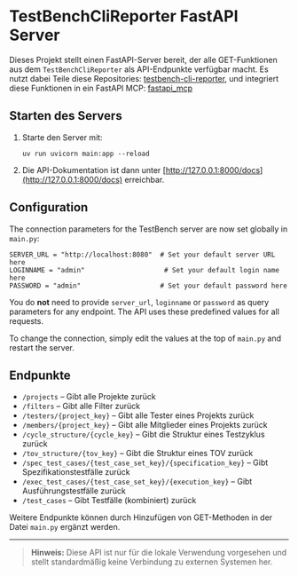 # TestBenchCliReporter FastAPI Server

Dieses Projekt stellt einen FastAPI-Server bereit, der alle GET-Funktionen aus dem `TestBenchCliReporter` als API-Endpunkte verfügbar macht.
Es nutzt dabei Teile diese Repositories: [testbench-cli-reporter](https://github.com/imbus/testbench-cli-reporter), und integriert diese Funktionen in ein FastAPI MCP: [fastapi_mcp](https://github.com/tadata-org/fastapi_mcp)

## Starten des Servers

1. Starte den Server mit:
   
   ```pwsh
   uv run uvicorn main:app --reload
   ```

2. Die API-Dokumentation ist dann unter [http://127.0.0.1:8000/docs](http://127.0.0.1:8000/docs) erreichbar.

## Configuration

The connection parameters for the TestBench server are now set globally in `main.py`:

```
SERVER_URL = "http://localhost:8080"  # Set your default server URL here
LOGINNAME = "admin"                    # Set your default login name here
PASSWORD = "admin"                    # Set your default password here
```

You do **not** need to provide `server_url`, `loginname` or `password` as query parameters for any endpoint. The API uses these predefined values for all requests.

To change the connection, simply edit the values at the top of `main.py` and restart the server.

## Endpunkte
- `/projects` – Gibt alle Projekte zurück
- `/filters` – Gibt alle Filter zurück
- `/testers/{project_key}` – Gibt alle Tester eines Projekts zurück
- `/members/{project_key}` – Gibt alle Mitglieder eines Projekts zurück
- `/cycle_structure/{cycle_key}` – Gibt die Struktur eines Testzyklus zurück
- `/tov_structure/{tov_key}` – Gibt die Struktur eines TOV zurück
- `/spec_test_cases/{test_case_set_key}/{specification_key}` – Gibt Spezifikationstestfälle zurück
- `/exec_test_cases/{test_case_set_key}/{execution_key}` – Gibt Ausführungstestfälle zurück
- `/test_cases` – Gibt Testfälle (kombiniert) zurück

Weitere Endpunkte können durch Hinzufügen von GET-Methoden in der Datei `main.py` ergänzt werden.

---

> **Hinweis:** Diese API ist nur für die lokale Verwendung vorgesehen und stellt standardmäßig keine Verbindung zu externen Systemen her.
